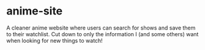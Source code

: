 # anime-site
A cleaner anime website where users can search for shows and save them to their watchlist. Cut down to only the information I (and some others) want when looking for new things to watch!
